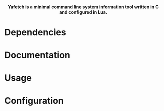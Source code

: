 <h4 align="center">Yafetch is a minimal command line system information tool written in C and configured in Lua. </h4>

# Dependencies

# Documentation

# Usage

# Configuration
